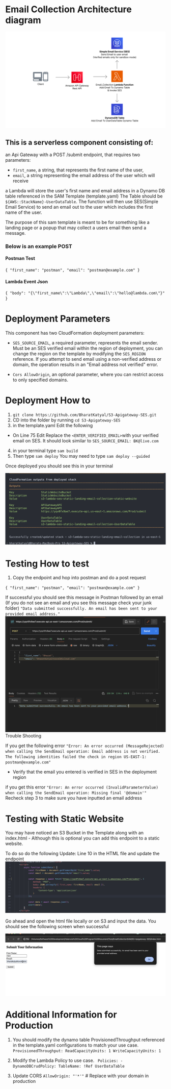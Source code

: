 # Email Collection Architecture diagram

![banner](https://github.com/BharatKatyal/S3-Apigateway-SES/blob/main/github_doc_images/Architecture_diagram.png?raw=true)    

## This is a serverless component consisting of:

an Api Gateway with a POST /submit endpoint, that requires two parameters:
- `first_name`, a string, that represents the first name of the user, 
- `email`, a string representing the email address of the user which will receive

a Lambda will store the user's first name and email address in a Dynamo DB table referenced in the SAM Template (template.yaml) The Table should be `${AWS::StackName}-UserDataTable`. The function will then use SES(Simple Email Service)  to send an email out to the user which includes the first name of the user. 


The purpose of this sam template is meant to be for something like a landing page or a popup that may collect a users email then send a message. 

### Below is an example POST

#### Postman Test 

`{
    "first_name": "postman",
    "email": "postman@example.com"
}`




#### Lambda Event Json

`{
    "body": "{\"first_name\":\"Lambda\",\"email\":\"hello@lambda.com\"}"
}`

# Deployment Parameters
This component has two CloudFormation deployment parameters:

- `SES_SOURCE_EMAIL`, a required parameter, represents the email sender. Must be an SES verified email within the region of deployment, you can change the region on the template by modifying the `SES_REGION` reference. If you attempt to send email using a non-verified address or domain, the operation results in an "Email address not verified" error.

- `Cors AllowOrigin`, an optional parameter, where you can restrict access to only specified domains.



# Deployment How to 
1. `git clone https://github.com/BharatKatyal/S3-Apigateway-SES.git`
2. CD into the folder by running `cd S3-Apigateway-SES`
3. in the template.yaml Edit the following
- On Line 75 Edit Replace the `<ENTER_VERIFIED_EMAIL>`with your verified email on SES.  It should look similar to `SES_SOURCE_EMAIL: BK@live.com`

4. in your terminal type `sam build`
5. Then type `sam deploy` You may need to type `sam deploy --guided`

Once deployed you should see this in your terminal 

![banner](https://github.com/BharatKatyal/S3-Apigateway-SES/blob/main/github_doc_images/after_sam_deploy.png?raw=true) 


# Testing How to test
1. Copy the endpoint and hop into postman and do a post request 

`{
    "first_name": "postman",
    "email": "postman@example.com"
}`



If successful you should see this message in Postman followed by an email (If you do not see an email and you see this message check your junk folder)
`"Data submitted successfully. An email has been sent to your provided email address."`
![banner](https://github.com/BharatKatyal/S3-Apigateway-SES/blob/main/github_doc_images/postrequest.png?raw=true) 
Trouble Shooting

If you get the following error 
`"Error: An error occurred (MessageRejected) when calling the SendEmail operation: Email address is not verified. The following identities failed the check in region US-EAST-1: postman@example.com"`
- Verify that the email you entered is verified in SES in the deployment region 

if you get this error
`"Error: An error occurred (InvalidParameterValue) when calling the SendEmail operation: Missing final '@domain'"` Recheck step 3 to make sure you have inputted an email address

# Testing with Static Website

You may have noticed an S3 Bucket in the Template along with an index.html - Although this is optional you can add this endpoint to a static website.

To do so do the following
Update: Line 10 in the HTML file and update the endpoint 
![banner](https://github.com/BharatKatyal/S3-Apigateway-SES/blob/main/github_doc_images/html_update.png?raw=true) 

Go ahead and open the html file locally or on S3 and input the data. You should see the following screen when successful 

![banner](https://github.com/BharatKatyal/S3-Apigateway-SES/blob/main/github_doc_images/html_post.png?raw=true) 

# Additional Information for Production
1. You should modify the dynamo table ProvisionedThroughput referenced in the template.yaml configurations to match your use case. 
     ` ProvisionedThroughput:
        ReadCapacityUnits: 1
        WriteCapacityUnits: 1`

2. Modify the Lambda Policy to use case.
     ` Policies:
        - DynamoDBCrudPolicy:
            TableName: !Ref UserDataTable`

3. Update CORS
 `AllowOrigin: "'*'"` # Replace with your domain in production
